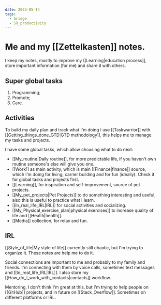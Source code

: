 ```yaml
---
date: 2023-05-14
tags:
  - bridge
  - SR_productivity
---
```


# Me and my [[Zettelkasten]] notes.

I keep my notes, mostly to improve my [[Learning|education process]], store
important information (for me) and share it with others.

## Super global tasks

1. Programming;
2. Promote;
3. Care.

## Activities

To build my daily plan and track what I'm doing I use [[Taskwarrior]] with
[[Getting_things_done_GTD|GTD methodology]], this helps me to manage my tasks
and projects.

I have some global tasks, which allow choosing what to do next:

- [[My_routine|Daily routine]], for more predictable life, if you haven't own
  routine someone's else will give you one.
- [[Work]] as main activity, which is main [[Finance|finance]] source, which I'm
  doing for living, carrier building and for fun (ideally). Check it for global
  tasks and projects first.
- [[Learning]], for inspiration and self-improvement, source of pet projects.
- [[My_pet_projects|Pet Projects]] to do something interesting and useful, also
  this is useful to practice what I learn.
- [[In_real_life_IRL|IRL]] for social activities and socializing.
- [[My_Physical_exercise_plan|physical exercises]] to increase quality of life
  and [[Health|health]].
- [[Media]] collection, for relax and fun.

## IRL

[[Style_of_life|My style of life]] currently still chaotic, but I'm trying to
organize it. These notes are help me to do it.

Social connections are important to me and probably to my family and friends.
I'm connecting with them by voice calls, sometimes text messages and
[[In_real_life_IRL|IRL]]. I also store my
[[How_do_I_work_with_contacts|contacts]] workflow.

Mentoring, I don't think I'm great at this, but I'm trying to help people on
[[GitHub]] projects, and in future on [[Stack_Overflow]]. Sometimes on different
platforms or IRL.

